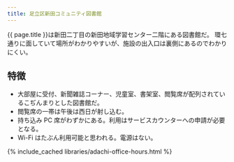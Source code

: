 ```yaml
---
title: 足立区新田コミュニティ図書館
---
```


{{ page.title }}は新田二丁目の新田地域学習センター二階にある図書館だ。
環七通りに面していて場所がわかりやすいが、施設の出入口は裏側にあるのでわかりにくい。

## 特徴

* 大部屋に受付、新聞雑誌コーナー、児童室、書架室、閲覧席が配列されているこぢんまりとした図書館だ。
* 閲覧席の一帯は午後は西日が射し込む。
* 持ち込み PC 席がわずかにある。利用はサービスカウンターへの申請が必要となる。
* Wi-Fi はたぶん利用可能と思われる。電源はない。

{% include_cached libraries/adachi-office-hours.html %}
